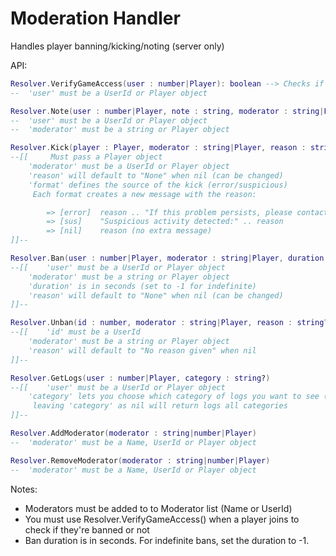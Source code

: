 # Moderation Handler
Handles player banning/kicking/noting (server only)

API:
```lua
Resolver.VerifyGameAccess(user : number|Player): boolean --> Checks if user has access to the game (false = banned)
--	'user' must be a UserId or Player object
```

```lua
Resolver.Note(user : number|Player, note : string, moderator : string|Player)
--	'user' must be a UserId or Player object
--	'moderator' must be a string or Player object
```

```lua
Resolver.Kick(player : Player, moderator : string|Player, reason : string?, format : string?)
--[[	 Must pass a Player object
	'moderator' must be a UserId or Player object
	'reason' will default to "None" when nil (can be changed)
	'format' defines the source of the kick (error/suspicious)
	 Each format creates a new message with the reason:

		=> [error]  reason .. "If this problem persists, please contact support."
		=> [sus]    "Suspicious activity detected:" .. reason
		=> [nil]    reason (no extra message)
]]--
```

```lua
Resolver.Ban(user : number|Player, moderator : string|Player, duration : number, reason : string?)
--[[	'user' must be a UserId or Player object
	'moderator' must be a string or Player object
	'duration' is in seconds (set to -1 for indefinite)
	'reason' will default to "None" when nil (can be changed)
]]--
```

```lua
Resolver.Unban(id : number, moderator : string|Player, reason : string?)
--[[	'id' must be a UserId
	'moderator' must be a string or Player object
	'reason' will default to "No reason given" when nil
]]--
```

```lua
Resolver.GetLogs(user : number|Player, category : string?)
--[[	'user' must be a UserId or Player object
	'category' lets you choose which category of logs you want to see ("Notes" | "Bans" | "Kicks")
	 leaving 'category' as nil will return logs all categories
]]--
```

```lua		       
Resolver.AddModerator(moderator : string|number|Player)
--	'moderator' must be a Name, UserId or Player object
```

```lua
Resolver.RemoveModerator(moderator : string|number|Player)
--	'moderator' must be a Name, UserId or Player object
```
Notes:

- Moderators must be added to to Moderator list (Name or UserId)
- You must use Resolver.VerifyGameAccess() when a player joins to check if they're banned or not
- Ban duration is in seconds. For indefinite bans, set the duration to -1.

